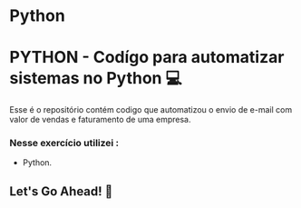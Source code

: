 # Python

# PYTHON - Codígo para automatizar sistemas no Python 💻

Esse é o repositório contém codigo que automatizou o envio de e-mail com valor de vendas e faturamento de uma empresa.


### Nesse exercício utilizei :

* Python.


##  Let's Go Ahead! 🤩

